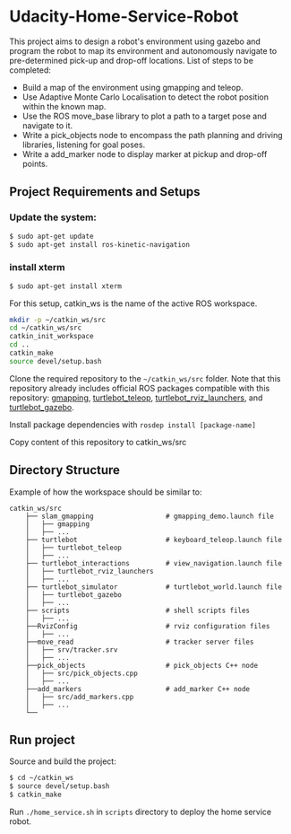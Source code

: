 # Udacity-Home-Service-Robot
This project aims to design a robot's environment using gazebo and program the robot to map its environment and autonomously navigate to pre-determined pick-up and drop-off locations.
List of steps to be completed:


* Build a map of the environment using gmapping and teleop.
* Use Adaptive Monte Carlo Localisation to detect the robot position within the known map.
* Use the ROS move_base library to plot a path to a target pose and navigate to it.
* Write a pick_objects node to encompass the path planning and driving libraries, listening for goal poses.
* Write a add_marker node to display marker at pickup and drop-off points.

## Project Requirements and Setups
### Update the system:
```bash
$ sudo apt-get update
$ sudo apt-get install ros-kinetic-navigation
```

### install xterm 

```bash
$ sudo apt-get install xterm
```
For this setup, catkin_ws is the name of the active ROS workspace.
```sh
mkdir -p ~/catkin_ws/src
cd ~/catkin_ws/src
catkin_init_workspace
cd ..
catkin_make
source devel/setup.bash
```

Clone the required repository to the `~/catkin_ws/src` folder. Note that this repository already includes official ROS packages compatible with this repository: 
[gmapping](https://github.com/ros-perception/slam_gmapping), [turtlebot_teleop](https://github.com/turtlebot/turtlebot), 
[turtlebot_rviz_launchers](https://github.com/turtlebot/turtlebot_interactions), and [turtlebot_gazebo](https://github.com/turtlebot/turtlebot_simulator).

Install package dependencies with `rosdep install [package-name]`

Copy content of this repository to catkin_ws/src

## Directory Structure
Example of how the workspace should be similar to:
```
catkin_ws/src
    ├── slam_gmapping                  # gmapping_demo.launch file                   
    │   ├── gmapping
    │   ├── ...
    ├── turtlebot                      # keyboard_teleop.launch file
    │   ├── turtlebot_teleop
    │   ├── ...
    ├── turtlebot_interactions         # view_navigation.launch file      
    │   ├── turtlebot_rviz_launchers
    │   ├── ...
    ├── turtlebot_simulator            # turtlebot_world.launch file 
    │   ├── turtlebot_gazebo
    │   ├── ...
    ├── scripts                        # shell scripts files
    │   ├── ...
    ├──RvizConfig                      # rviz configuration files
    │   ├── ...
    ├──move_read                       # tracker server files 
    │   ├── srv/tracker.srv
    │   ├── ...
    ├──pick_objects                    # pick_objects C++ node
    │   ├── src/pick_objects.cpp
    │   ├── ...
    ├──add_markers                     # add_marker C++ node
    │   ├── src/add_markers.cpp
    │   ├── ...
    └──
```

## Run project
Source and build the project:
```sh
$ cd ~/catkin_ws
$ source devel/setup.bash
$ catkin_make
```
Run `./home_service.sh` in `scripts` directory to deploy the home service robot.
